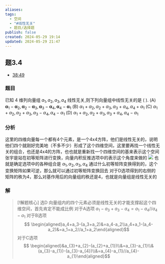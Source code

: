 ```yaml
---
aliases: 
tags:
  - 空间
  - "#线性无关"
  - 题目/选择题
publish: false
created: 2024-05-29 19:14
updated: 2024-05-29 21:47
---
```

## 题3.4
- [38:49](https://www.bilibili.com/video/BV1Ti421D727?p=27&t=2329.647331#t=38:49.65) 
### 题目
已知 4 维列向量组 ${a}_{1},{a}_{2},{a}_{3},{a}_{4}$ 线性无关,则下列向量组中线性无关的是 ( ).
(A) ${\mathbf{\alpha }}_{1} - {\mathbf{\alpha }}_{2},{\mathbf{\alpha }}_{2} - {\mathbf{\alpha }}_{3},{\mathbf{\alpha }}_{3} - {\mathbf{\alpha }}_{4},{\mathbf{\alpha }}_{4} - {\mathbf{\alpha }}_{1}$ 
(B) ${\alpha }_{1} + {\alpha }_{2},{\alpha }_{2} + {\alpha }_{3},{\alpha }_{3} + {\alpha }_{4},{\alpha }_{4} + {\alpha }_{1}$
(C) ${\alpha }_{1} + {\alpha }_{2},{\alpha }_{2} + {\alpha }_{3},{\alpha }_{3} - {\alpha }_{4},{\alpha }_{4} - {\alpha }_{1}$ 
(D) ${\alpha }_{1} + {\alpha }_{2},{\alpha }_{2} + {\alpha }_{3},{\alpha }_{3} + {\alpha }_{4},{\alpha }_{4} - {\alpha }_{1}$
### 分析
这里的四维向量每一个都有4个元素，是一个4x4方阵，他们是线性无关的，说明他们四个就刚好完美地（不多不少）形成了这个四维空间，这里要再找一个线性无关的组合，也还是4x4的方阵，也也就是重新找一个四维空间的基来表示这个空间
张宇是站在初等矩阵进行变换，向量内积反推选项中的表示这个角度来做的 
![](https://img.hwenyi.live/202405292223255.webp)
也就是确定选项中的各种组合是 $\alpha_{1},\alpha_{2},\alpha_{3},\alpha_{4}$ 通过什么初等矩阵变换得到的，这个变换矩阵如果可逆，那么就可以通过初等矩阵变换回去
对于D选项得到的右侧的矩阵的秩为4，那么对基作用后的向量组的秩还是4，也就是向量组是线性无关的 
### 解
> [!解题核心] 选D
> 向量组内的四个元素必须是线性无关的才能支撑起这个四维空间，首先肯定不能成比例
> 对于A选项 $a_1-a_3+a_3-a_4=a_1-a_4 // a_4-a_1$
> 对于B选项 
> $$ \begin{aligned}a_4+a_3-(a_3+a_2)&=a_4-a_2\\a_4+a_1-(a_4-a_2)&=a_1+a_2//a_1+a_2\end{aligned}$$
> 对于C选项 
> $$ \begin{aligned}&a_{3}+a_{2}-(a_{2}+a_{1})\\&=a_{3}-a_{1}\\&(a_{3}-a_{1})-(a_{3}-a_{4})\\&=a_{4}-a_{1}//a_{4}-a_{1}\end{aligned}$$